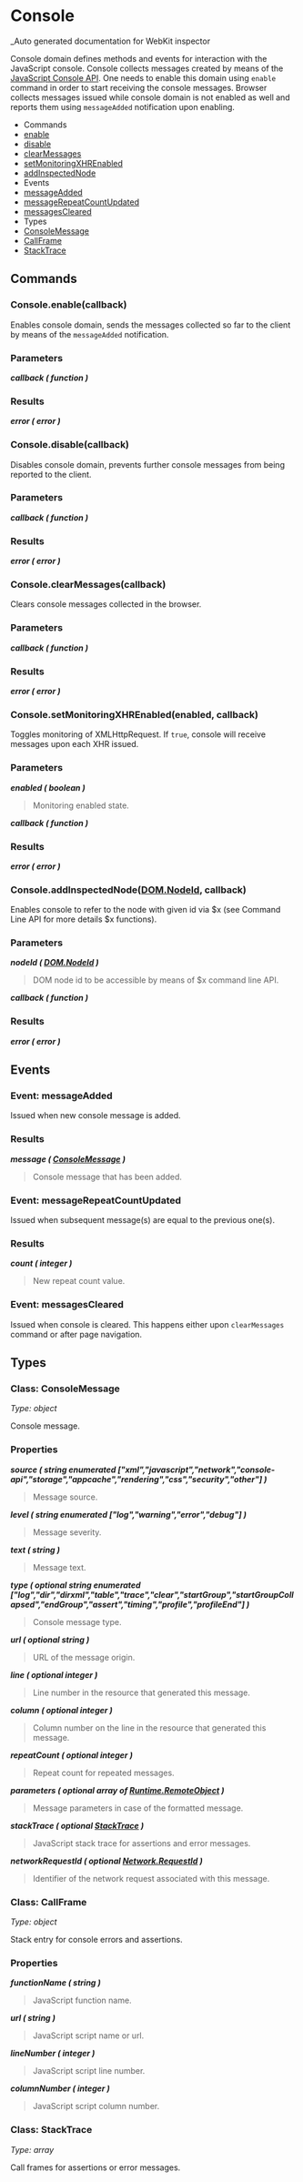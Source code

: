 # Console

_Auto generated documentation for WebKit inspector

Console domain defines methods and events for interaction with the JavaScript console. Console collects messages created by means of the <a href='http://getfirebug.com/wiki/index.php/Console_API'>JavaScript Console API</a>. One needs to enable this domain using <code>enable</code> command in order to start receiving the console messages. Browser collects messages issued while console domain is not enabled as well and reports them using <code>messageAdded</code> notification upon enabling.


* Commands
 * [enable](#consoleenablecallback)
 * [disable](#consoledisablecallback)
 * [clearMessages](#consoleclearmessagescallback)
 * [setMonitoringXHREnabled](#consolesetmonitoringxhrenabledenabled-callback)
 * [addInspectedNode](#consoleaddinspectednodedomnodeid-callback)
* Events
 * [messageAdded](#event-messageadded)
 * [messageRepeatCountUpdated](#event-messagerepeatcountupdated)
 * [messagesCleared](#event-messagescleared)
* Types
 * [ConsoleMessage](#class-consolemessage)
 * [CallFrame](#class-callframe)
 * [StackTrace](#class-stacktrace)


## Commands

### Console.enable(callback)

Enables console domain, sends the messages collected so far to the client by means of the `messageAdded` notification.

### Parameters

_**callback ( function )**_<br>

### Results

_**error ( error )**_<br>


### Console.disable(callback)

Disables console domain, prevents further console messages from being reported to the client.

### Parameters

_**callback ( function )**_<br>

### Results

_**error ( error )**_<br>


### Console.clearMessages(callback)

Clears console messages collected in the browser.

### Parameters

_**callback ( function )**_<br>

### Results

_**error ( error )**_<br>


### Console.setMonitoringXHREnabled(enabled, callback)

Toggles monitoring of XMLHttpRequest. If `true`, console will receive messages upon each XHR issued.

### Parameters

_**enabled ( boolean )**_<br>
> Monitoring enabled state.

_**callback ( function )**_<br>

### Results

_**error ( error )**_<br>


### Console.addInspectedNode([DOM.NodeId](DOM.md#class-nodeid), callback)

Enables console to refer to the node with given id via $x (see Command Line API for more details $x functions).

### Parameters

_**nodeId ( [DOM.NodeId](DOM.md#class-nodeid) )**_<br>
> DOM node id to be accessible by means of $x command line API.

_**callback ( function )**_<br>

### Results

_**error ( error )**_<br>


## Events

### Event: messageAdded

Issued when new console message is added.

### Results

_**message ( [ConsoleMessage](#class-consolemessage) )**_<br>
> Console message that has been added.



### Event: messageRepeatCountUpdated

Issued when subsequent message(s) are equal to the previous one(s).

### Results

_**count ( integer )**_<br>
> New repeat count value.



### Event: messagesCleared

Issued when console is cleared. This happens either upon `clearMessages` command or after page navigation.


## Types

### Class: ConsoleMessage

_Type: object_

Console message.

### Properties

_**source ( string enumerated ["xml","javascript","network","console-api","storage","appcache","rendering","css","security","other"] )**_<br>
> Message source.

_**level ( string enumerated ["log","warning","error","debug"] )**_<br>
> Message severity.

_**text ( string )**_<br>
> Message text.

_**type ( optional string enumerated ["log","dir","dirxml","table","trace","clear","startGroup","startGroupCollapsed","endGroup","assert","timing","profile","profileEnd"] )**_<br>
> Console message type.

_**url ( optional string )**_<br>
> URL of the message origin.

_**line ( optional integer )**_<br>
> Line number in the resource that generated this message.

_**column ( optional integer )**_<br>
> Column number on the line in the resource that generated this message.

_**repeatCount ( optional integer )**_<br>
> Repeat count for repeated messages.

_**parameters ( optional array of [Runtime.RemoteObject](Runtime.md#class-remoteobject) )**_<br>
> Message parameters in case of the formatted message.

_**stackTrace ( optional [StackTrace](#class-stacktrace) )**_<br>
> JavaScript stack trace for assertions and error messages.

_**networkRequestId ( optional [Network.RequestId](Network.md#class-requestid) )**_<br>
> Identifier of the network request associated with this message.



### Class: CallFrame

_Type: object_

Stack entry for console errors and assertions.

### Properties

_**functionName ( string )**_<br>
> JavaScript function name.

_**url ( string )**_<br>
> JavaScript script name or url.

_**lineNumber ( integer )**_<br>
> JavaScript script line number.

_**columnNumber ( integer )**_<br>
> JavaScript script column number.



### Class: StackTrace

_Type: array_

Call frames for assertions or error messages.




